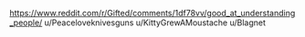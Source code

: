 https://www.reddit.com/r/Gifted/comments/1df78vv/good_at_understanding_people/
u/Peaceloveknivesguns 
u/KittyGrewAMoustache
u/Blagnet



